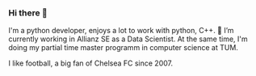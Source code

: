 ### Hi there 👋

I'm a python developer, enjoys a lot to work with python, C++. 🔭 I’m currently working in Allianz SE as a Data Scientist. At the same time, I'm doing my partial time master programm in computer science at TUM. 

I like football, a big fan of Chelsea FC since 2007. 


<!--
**KnightConan/KnightConan** is a ✨ _special_ ✨ repository because its `README.md` (this file) appears on your GitHub profile.

Here are some ideas to get you started:

- 🔭 I’m currently working on ...
- 🌱 I’m currently learning ...
- 👯 I’m looking to collaborate on ...
- 🤔 I’m looking for help with ...
- 💬 Ask me about ...
- 📫 How to reach me: ...
- 😄 Pronouns: ...
- ⚡ Fun fact: ...
-->
